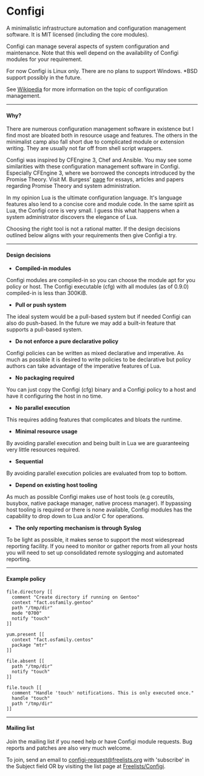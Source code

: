 # Configi

A minimalistic infrastructure automation and configuration management software. It is MIT licensed (including the core modules).

Configi can manage several aspects of system configuration and maintenance. Note that this well depend on the availability of Configi modules for your requirement.

For now Configi is Linux only. There are no plans to support Windows. *BSD support possibly in the future.

See [Wikipedia](http://en.wikipedia.org/wiki/Configuration_management) for more information on the topic of configuration management.

---

#### Why?

There are numerous configuration management software in existence but I find most are bloated both in resource usage and features. The others in the minimalist camp also fall short due to complicated module or extension writing. They are usually not far off from shell script wrappers.

Configi was inspired by CFEngine 3, Chef and Ansible. You may see some similarities with these configuration management software in Configi. Especially CFEngine 3, where we borrowed the concepts introduced by the Promise Theory. Visit M. Burgess' [page](http://markburgess.org/sysadmin.html) for essays, articles and papers regarding Promise Theory and system administration.

In my opinion Lua is the ultimate configuration language. It's language features also lend to a concise core and module code. In the same spirit as Lua, the Configi core is very small. I guess this what happens when a system administrator discovers the elegance of Lua.

Choosing the right tool is not a rational matter. If the design decisions outlined below aligns with your requirements then give Configi a try.

---

#### Design decisions

* **Compiled-in modules**

Configi modules are compiled-in so you can choose the module apt for you policy or host. The Configi executable (cfg) with all modules (as of 0.9.0) compiled-in is less than 300KiB.

* **Pull or push system**

The ideal system would be a pull-based system but if needed Configi can also do push-based. In the future we may add a built-in feature that supports a pull-based system.

* **Do not enforce a pure declarative policy**

Configi policies can be written as mixed declarative and imperative. As much as possible it is desired to write policies to be declarative but policy authors can take advantage of the imperative features of Lua.

* **No packaging required**

You can just copy the Configi (cfg) binary and a Configi policy to a host and have it configuring the host in no time.

* **No parallel execution**

This requires adding features that complicates and bloats the runtime.

* **Minimal resource usage**

By avoiding parallel execution and being built in Lua we are guaranteeing very little resources required.

* **Sequential**

By avoiding parallel execution policies are evaluated from top to bottom.

* **Depend on existing host tooling**

As much as possible Configi makes use of host tools (e.g coreutils, busybox, native package manager, native process manager). If bypassing host tooling is required or there is none available, Configi modules has the capability to drop down to Lua and/or C for operations.

* **The only reporting mechanism is through Syslog**

To be light as possible, it makes sense to support the most widespread reporting facility. If you need to monitor or gather reports from all your hosts you will need to set up consolidated remote syslogging and automated reporting.

---

#### Example policy

    file.directory [[
      comment "Create directory if running on Gentoo"
      context "fact.osfamily.gentoo"
      path "/tmp/dir"
      mode "0700"
      notify "touch"
    ]]

    yum.present [[
      context "fact.osfamily.centos"
      package "mtr"
    ]]

    file.absent [[
      path "/tmp/dir"
      notify "touch"
    ]]

    file.touch [[
      comment "Handle 'touch' notifications. This is only executed once."
      handle "touch"
      path "/tmp/dir"
    ]]

---

#### Mailing list

Join the mailing list if you need help or have Configi module requests. Bug reports and patches are also very much welcome.

To join, send an email to configi-request@freelists.org with 'subscribe' in the Subject field OR by
visiting the list page at [Freelists/Configi](http://www.freelists.org/list/configi).



